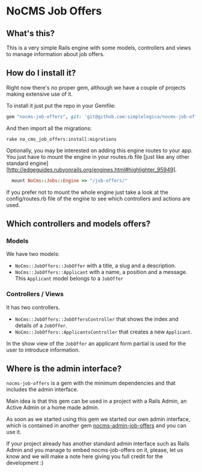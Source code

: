 # NoCMS Job Offers

## What's this?

This is a very simple Rails engine with some models, controllers and views to manage information about job offers.

## How do I install it?

Right now there's no proper gem, although we have a couple of projects making extensive use of it.

To install it just put the repo in your Gemfile:

```ruby
gem "nocms-job-offers", git: 'git@github.com:simplelogica/nocms-job-offers.git'
```

And then import all the migrations:

```
rake no_cms_job_offers:install:migrations
```

Optionally, you may be interested on adding this engine routes to your app. You just have to mount the engine in your routes.rb file [just like any other standard engine][http://edgeguides.rubyonrails.org/engines.html#highlighter_95949].

```ruby
  mount NoCms::Jobs::Engine => "/job-offers/"
```

If you prefer not to mount the whole engine just take a look at the config/routes.rb file of the engine to see which controllers and actions are used.

## Which controllers and models offers?

### Models

We have two models:

  - `NoCms::JobOffers::JobOffer` with a title, a slug and a description.
  - `NoCms::JobOffers::Applicant` with a name, a position and a message. This `Applicant` model belongs to a `JobOffer`

### Controllers / Views

It has two controllers.


  - `NoCms::JobOffers::JobOffersController` that shows the index and details of a `JobOffer`.
  - `NoCms::JobOffers::ApplicantsController` that creates a new `Applicant`.

In the show view of the `JobOffer` an applicant form partial is used for the user to introduce information.

## Where is the admin interface?

`nocms-job-offers` is a gem with the minimum dependencies and that includes the admin interface.

Main idea is that this gem can be used in a project with a Rails Admin, an Active Admin or a home made admin.

As soon as we started using this gem we started our own admin interface, which is contained in another gem [nocms-admin-job-offers](https://github.com/simplelogica/nocms-admin-job-offers) and you can use it.

If your project already has another standard admin interface such as Rails Admin and you manage to embed nocms-job-offers on it, please, let us know and we will make a note here giving you full credit for the development :)




